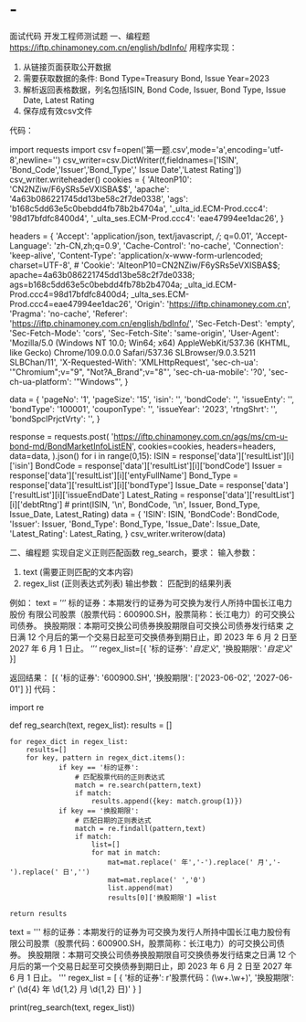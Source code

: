 # -
面试代码
开发工程师测试题
一、编程题
https://iftp.chinamoney.com.cn/english/bdInfo/
用程序实现：
1. 从链接页面获取公开数据
2. 需要获取数据的条件: Bond Type=Treasury Bond, Issue Year=2023
3. 解析返回表格数据，列名包括ISIN, Bond Code, Issuer, Bond Type, Issue Date, Latest Rating
4. 保存成有效csv文件

代码：


import requests
import csv
f=open('第一题.csv',mode='a',encoding='utf-8',newline='')
csv_writer=csv.DictWriter(f,fieldnames=['ISIN', 'Bond_Code','Issuer','Bond_Type',' Issue Date','Latest Rating'])
csv_writer.writeheader()
cookies = {
    'AlteonP10': 'CN2NZiw/F6ySRs5eVXISBA$$',
    'apache': '4a63b086221745dd13be58c2f7de0338',
    'ags': 'b168c5dd63e5c0bebdd4fb78b2b4704a',
    '_ulta_id.ECM-Prod.ccc4': '98d17bfdfc8400d4',
    '_ulta_ses.ECM-Prod.ccc4': 'eae47994ee1dac26',
}

headers = {
    'Accept': 'application/json, text/javascript, */*; q=0.01',
    'Accept-Language': 'zh-CN,zh;q=0.9',
    'Cache-Control': 'no-cache',
    'Connection': 'keep-alive',
    'Content-Type': 'application/x-www-form-urlencoded; charset=UTF-8',
    # 'Cookie': 'AlteonP10=CN2NZiw/F6ySRs5eVXISBA$$; apache=4a63b086221745dd13be58c2f7de0338; ags=b168c5dd63e5c0bebdd4fb78b2b4704a; _ulta_id.ECM-Prod.ccc4=98d17bfdfc8400d4; _ulta_ses.ECM-Prod.ccc4=eae47994ee1dac26',
    'Origin': 'https://iftp.chinamoney.com.cn',
    'Pragma': 'no-cache',
    'Referer': 'https://iftp.chinamoney.com.cn/english/bdInfo/',
    'Sec-Fetch-Dest': 'empty',
    'Sec-Fetch-Mode': 'cors',
    'Sec-Fetch-Site': 'same-origin',
    'User-Agent': 'Mozilla/5.0 (Windows NT 10.0; Win64; x64) AppleWebKit/537.36 (KHTML, like Gecko) Chrome/109.0.0.0 Safari/537.36 SLBrowser/9.0.3.5211 SLBChan/11',
    'X-Requested-With': 'XMLHttpRequest',
    'sec-ch-ua': '"Chromium";v="9", "Not?A_Brand";v="8"',
    'sec-ch-ua-mobile': '?0',
    'sec-ch-ua-platform': '"Windows"',
}

data = {
    'pageNo': '1',
    'pageSize': '15',
    'isin': '',
    'bondCode': '',
    'issueEnty': '',
    'bondType': '100001',
    'couponType': '',
    'issueYear': '2023',
    'rtngShrt': '',
    'bondSpclPrjctVrty': '',
}

response = requests.post(
    'https://iftp.chinamoney.com.cn/ags/ms/cm-u-bond-md/BondMarketInfoListEN',
    cookies=cookies,
    headers=headers,
    data=data,
).json()
for i in range(0,15):
    ISIN = response['data']['resultList'][i]['isin']
    BondCode = response['data']['resultList'][i]['bondCode']
    Issuer = response['data']['resultList'][i]['entyFullName']
    Bond_Type = response['data']['resultList'][i]['bondType']
    Issue_Date = response['data']['resultList'][i]['issueEndDate']
    Latest_Rating = response['data']['resultList'][i]['debtRtng']
    # print(ISIN, '\n', BondCode, '\n', Issuer, Bond_Type, Issue_Date, Latest_Rating)
    data = {
        'ISIN': ISIN,
        'BondCode': BondCode,
        'Issuer': Issuer,
        'Bond_Type': Bond_Type,
        'Issue_Date': Issue_Date,
        'Latest_Rating': Latest_Rating,
    }
    csv_writer.writerow(data)

二、编程题
实现自定义正则匹配函数 reg_search，要求：
输入参数：
1. text (需要正则匹配的文本内容)
2. regex_list (正则表达式列表)
输出参数：
匹配到的结果列表

例如：
text = ’‘’
标的证券：本期发行的证券为可交换为发行人所持中国长江电力股份
有限公司股票（股票代码：600900.SH，股票简称：长江电力）的可交换公司债券。
换股期限：本期可交换公司债券换股期限自可交换公司债券发行结束
之日满 12 个月后的第一个交易日起至可交换债券到期日止，即 2023 年 6 月 2
日至 2027 年 6 月 1 日止。
‘’‘
regex_list=[{
	'标的证券': '*自定义*',
	'换股期限': '*自定义*'
}]

返回结果：
[{
	'标的证券': '600900.SH',
	'换股期限': ['2023-06-02', '2027-06-01']
}]
代码：



import re

def reg_search(text, regex_list):
    results = []

    for regex_dict in regex_list:
        results=[]
        for key, pattern in regex_dict.items():
                if key == '标的证券':
                    # 匹配股票代码的正则表达式
                    match = re.search(pattern,text)
                    if match:
                        results.append({key: match.group(1)})
                if key == '换股期限':
                    # 匹配日期的正则表达式
                    match = re.findall(pattern,text)
                    if match:
                        list=[]
                        for mat in match:
                            mat=mat.replace(' 年','-').replace(' 月','-').replace(' 日','')
                            mat=mat.replace(' ','0')
                            list.append(mat)
                            results[0]['换股期限'] =list

    return results
text = '''
标的证券：本期发行的证券为可交换为发行人所持中国长江电力股份有限公司股票（股票代码：600900.SH，股票简称：长江电力）的可交换公司债券。
换股期限：本期可交换公司债券换股期限自可交换债券发行结束之日满 12 个月后的第一个交易日起至可交换债券到期日止，即 2023 年 6 月 2 日至 2027 年 6 月 1 日止。
'''
regex_list = [
    {
        '标的证券': r'股票代码：(\w+\.\w+)',
        '换股期限': r' (\d{4} 年 \d{1,2} 月 \d{1,2} 日)'
    }
]

print(reg_search(text, regex_list))
